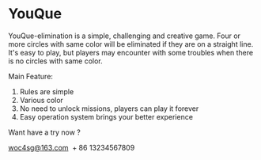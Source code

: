 # YouQue

YouQue-elimination is a simple, challenging and creative game. Four or more circles with same color will be eliminated if they are on a straight line. It's easy to play, but players may encounter with some troubles when there is no circles with same color.

Main Feature: 

1. Rules are simple
2. Various color
3. No need to unlock missions, players can play it forever
4. Easy operation system brings your better experience

Want have a try now ?

woc4sg@163.com  + 86 13234567809
